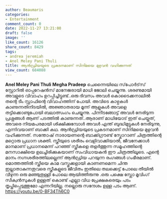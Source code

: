 ```yaml
---
author: Beaumaris
categories:
- Entertainment
comment_count: 0
date: 2022-11-27 13:21:00
draft: false
image: ''
like_count: 16126
share_count: 8429
tags:
- andrea jeremiah
- Anel Meley Pani Thuli
title: ആൻഡ്രിയയുടെ പ്രകടനമാണ് സിനിമയെ മുഴുവൻ വഹിക്കുന്നത്
view_count: 684088
---
```


**Anel Meley Pani Thuli** **Megha Pradeep** ചെന്നൈയിലെ സ്‌പോർട്‌സ് സ്റ്റോറിൽ ഓപ്പറേഷൻസ് മാനേജരായി മാധി ജോലി ചെയ്യുന്നു. ശരണുമായി അവളുടെ വിവാഹം ഉറപ്പിച്ചിട്ടുണ്ട്..ഒരു ദിവസം അവൾ കൊടൈക്കനാലിൽ തന്റെ ടീം സ്റ്റാഫിന്റെ വിവാഹത്തിന് പോയി. അവിടെ കാഴ്ചകൾ കാണുന്നതിനിടയിൽ, അജ്ഞാതരായ മൂന്ന് ആളുകൾ അവളെ തട്ടിക്കൊണ്ടുപോയി ബലാത്സംഗം ചെയ്യുന്നു. പിന്നീടങ്ങോട്ട് അവൾ നേരിടുന്ന പ്രശ്നങ്ങൾ ആണ് പടത്തിൽ കാണുന്നത്..ആരാണ് മാധിയോട് ഇത് ചെയ്തത്, അവരെ നിയമപരമായി ശിക്ഷിക്കുമ്പോൾ അവൾ എന്ത് ബുദ്ധിമുട്ടുകൾ നേരിടുന്നു, എന്നിവയാണ് ബാക്കി കഥ. ആൻഡ്രിയയുടെ പ്രകടനമാണ് സിനിമയെ മുഴുവൻ വഹിക്കുന്നത്. സന്തോഷ് നാരായണന്റെ ബാക്ക്ഗ്രൗണ്ട് സ്കോറാണ് ചിത്രത്തിന്റെ മറ്റൊരു പ്രധാന ശക്തി. സ്ത്രീയുടെ ശരീരം വെളിവാക്കിയാൽ, ജീവനേക്കാൾ മാനമാണ് പ്രധാനമെന്ന് പറഞ്ഞ് സ്ത്രീകളെ തളർത്തുന്ന സമൂഹത്തിന്റെ മനസാക്ഷിയെ ഉലച്ചിരിക്കുകയാണ് സംവിധായകൻ ഈ ചിത്രത്തിലൂടെ. എന്റെ മാനം നഗ്നശരീരത്തിലല്ലെന്ന്‌ ആൻഡ്രിയ പറയുന്ന രംഗങ്ങൾ ഗംഭീരമാണ്. മൊത്തത്തിൽ സ്ത്രീയെ കാമ വസ്തുക്കളായി കാണണമെന്ന ചിന്ത ഇല്ലാതാകുന്നതുവരെ സ്ത്രീകളുടെ ജീവിതം ഇതിലെ തലക്കെട്ട് പോലെ തീയിൽ വീഴുന്ന ഒരു മഞ്ഞുതുള്ളി പോലെ ആയിത്തീരുന്നു .ഒരു പക്ഷെ സ്ലോ മൂവിംഗ് സീക്വൻസുകൾ ഉള്ളത് കൊണ്ട് എല്ലാ വിധ പ്രേക്ഷകരെയും പടം തൃപ്തിപ്പെടുത്തുമോ എന്നറിയില്ല. നല്ലൊരു സന്ദേശം ഉള്ള പടം ആണ്. https://youtu.be/0-BF34Th6C0